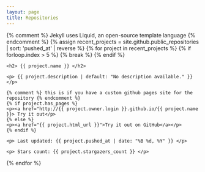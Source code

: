 ```yaml
---
layout: page
title: Repositories
---
```


<div>
{% comment %} Jekyll uses Liquid, an open-source template language {% endcomment %}
{% assign recent_projects = site.github.public_repositories | sort: 'pushed_at' | reverse %}
{% for project in recent_projects %}
    {% if forloop.index > 5 %}
        {% break %}
    {% endif %}

    <h2> {{ project.name }} </h2>
    
    <p> {{ project.description | default: "No description available." }} </p>

    {% comment %} this is if you have a custom github pages site for the repository {% endcomment %}
    {% if project.has_pages %}
    <p><a href="http://{{ project.owner.login }}.github.io/{{ project.name }}> Try it out</p>
    {% else %}
    <p><a href="{{ project.html_url }}">Try it out on GitHub</a></p>
    {% endif %}

    <p> Last updated: {{ project.pushed_at | date: "%B %d, %Y" }} </p>

    <p> Stars count: {{ project.stargazers_count }} </p>
{% endfor %}
<div>
